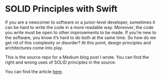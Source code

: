 # SOLID Principles with Swift

If you are a newcomer to software or a junior-level developer, sometimes it can be hard to write the code in a more readable way. Moreover, the code you write must be open to other improvements to be made. If you’re new to the software, you know it’s hard to do both at the same time. So how do we get rid of this complexity or disorder? At this point, design principles and architectures come into play.

This is the source repo for a Medium blog post I wrote. You can find the right and wrong uses of SOLID principles in the source.

You can find the article [here](https://damlacim.medium.com/solid-principles-with-swift-c19a739d1323).
